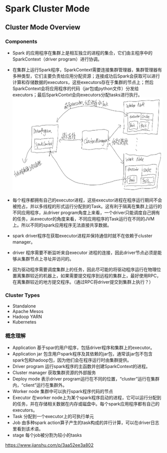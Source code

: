 # Spark Cluster Mode

## Cluster Mode Overview

### Components

* Spark 的应用程序在集群上是相互独立的进程的集合，它们由主程序中的SparkContext（driver program）进行协调。
* 在集群上运行Spark程序，SparkContext需要连接集群管理器，集群管理器有多种类型，它们主要负责给应用分配资源；连接成功后Spark会获取可以进行计算和存储数据的executors，这些executors存在于集群的节点上；然后SparkContext会将应用程序的代码（jar包或python文件）分发给executors；最后SparkContxt会向executors分配tasks进行执行。
    <img width="600" height="300" src="./img/cluster-mode1.png" />
* 每个程序都拥有自己的executor进程，这些executor进程在程序运行期间不会被抢占，并以多线程的形式运行分配到的Task。这有利于隔离在集群上运行的不同应用程序，从driver program角度上来看，一个driver只能调度自己拥有的任务，从executor的角度来看，不同应用程序的Task运行在不同的JVM上。所以不同的spark应用程序无法直接共享数据。

* spark driver程序在获取executor进程并保持通信时就不在依赖于cluster manager。

* driver 程序需要不断监听来自executor 进程的连接，因此driver节点必须是能够从集群节点上寻址并访问的。

* 因为驱动程序需要调度集群上的任务，因此尽可能的将驱动程序运行在物理位置离集群较近的机器上，如果需要提交程序到远程的集群上，最好使用RPC，在离集群较近的地方提交程序。（通过RPC将driver提交到集群上执行？）

### Cluster Types

* Standalone 
* Apache Mesos 
* Hadoop YARN 
* Kubernetes 

### 概念理解

* Application 基于spar的用户程序，包括driver程序和集群上的executor。
* Application jar 包含用户spark程序及其依赖的jar包，通常该jar包不包含spark包和hadoop包，因为他们会在程序运行时由集群提供。
* Driver program 运行spark程序的主函数并创建SparkContext的进程。
* Cluster manager 获取集群资源的外部服务
* Deploy mode 表示driver program运行在不同的位置，“cluster”运行在集群内，“client”运行在集群外。
* Worker node 集群中可以执行spark程序代码的节点
* Executor 在worker node上为某个spark程序启动的进程，它可以运行分配到的任务，并在存储相关数据在内存或磁盘中。每个spark应用程序都有自己的executors。
* Task 分配到一个executor上的可执行单元
* Job 由多种spark action算子产生的task构成的并行计算，可以在driver日志里看到该术语。
* stage 每个job被分割为较小的tasks

https://www.jianshu.com/p/3aa52ee3a802




